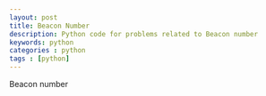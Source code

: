 ```yaml
---
layout: post
title: Beacon Number
description: Python code for problems related to Beacon number
keywords: python
categories : python
tags : [python]
---
```


Beacon number
